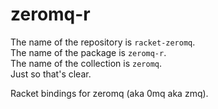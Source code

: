 # zeromq-r

The name of the repository is `racket-zeromq`.  
The name of the package is `zeromq-r`.  
The name of the collection is `zeromq`.  
Just so that's clear.

Racket bindings for zeromq (aka 0mq aka zmq).
